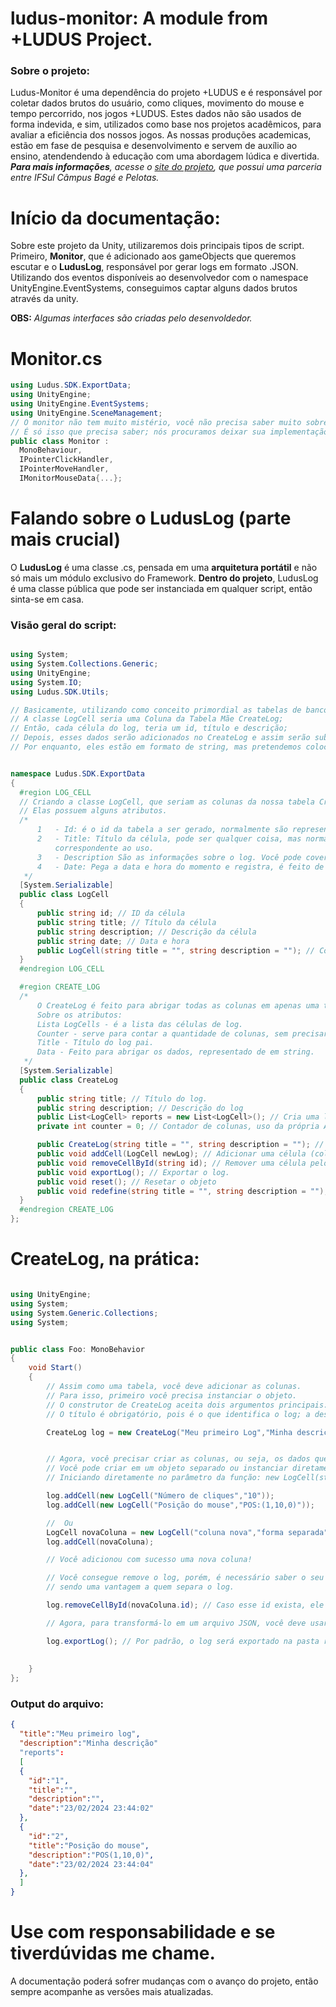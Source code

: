 # ludus-monitor: A module from +LUDUS Project.
<h3>Sobre o projeto:</h3>
<p>
  Ludus-Monitor é uma dependência do projeto +LUDUS e é responsável por coletar dados brutos do usuário, como cliques, movimento do mouse e
  tempo percorrido, nos jogos +LUDUS. Estes dados não são usados de forma indevida, e sim, utilizados como base nos projetos acadêmicos, para avaliar a eficiência dos nossos jogos.
  As nossas produções academicas, estão em fase de pesquisa e desenvolvimento e servem de auxílio ao ensino, atendendendo à educação com uma abordagem lúdica e divertida.
  <br>
  <i>
    <strong>Para mais informações</strong>, acesse o <a href = "https://sites.google.com/view/maisludus">site do projeto</a>, que possui uma parceria entre IFSul Câmpus Bagé e Pelotas.
  </i>
</p>

<h1>Início da documentação:</h1>
<p>Sobre este projeto da Unity, utilizaremos dois principais tipos de script. Primeiro, <strong>Monitor</strong>, que é adicionado aos gameObjects que queremos escutar 
  e o <strong>LudusLog</strong>, responsável por gerar logs em formato .JSON.
  Utilizando dos eventos disponíveis ao desenvolvedor com o namespace UnityEngine.EventSystems, conseguimos captar alguns dados brutos através da unity.
  <br>
  
  <strong>OBS:</strong> <i>Algumas interfaces são criadas pelo desenvoldedor.</i>
  <br>

  <h1>Monitor.cs</h1>
  
  ```csharp
using Ludus.SDK.ExportData;
using UnityEngine;
using UnityEngine.EventSystems;
using UnityEngine.SceneManagement;
// O monitor não tem muito mistério, você não precisa saber muito sobre a sua implementação, mas o mais importante é anexá-lo a um gameobject.
// É só isso que precisa saber; nós procuramos deixar sua implementação tratar o maior número de erros possível, para não estourar um Debug.LogError automático do sistema.
public class Monitor :
    MonoBehaviour,
    IPointerClickHandler,
    IPointerMoveHandler,
    IMonitorMouseData{...};
  ```

</p>

<h1>Falando sobre o LudusLog (parte mais crucial)</h1>
<p>O <strong>LudusLog</strong> é uma classe .cs, pensada em uma <strong>arquitetura portátil</strong> e não só mais um módulo exclusivo do Framework.
  <strong>Dentro do projeto</strong>, LudusLog é uma classe pública que pode ser instanciada em qualquer script, então sinta-se em casa.
</p>

<h3>Visão geral do script:</h3>
<p>

  ```csharp

using System;
using System.Collections.Generic;
using UnityEngine;
using System.IO;
using Ludus.SDK.Utils;

// Basicamente, utilizando como conceito primordial as tabelas de banco de dados, o nosso LOG Geral será um grande tabela, com vários logs;
// A classe LogCell seria uma Coluna da Tabela Mãe CreateLog;
// Então, cada célula do log, teria um id, título e descrição;
// Depois, esses dados serão adicionados no CreateLog e assim serão submetidos com o método de exportar.
// Por enquanto, eles estão em formato de string, mas pretendemos colocá-los em JSON, e assim exportar para um banco de dados.


namespace Ludus.SDK.ExportData
{
    #region LOG_CELL 
    // Criando a classe LogCell, que seriam as colunas da nossa tabela CreateLog.
    // Elas possuem alguns atributos.
    /*
        1   - Id: é o id da tabela a ser gerado, normalmente são representados por um número inteiro em formato de string.
        2   - Title: Título da célula, pode ser qualquer coisa, mas normalmente para um boa prática, recomendamos colocar um título que seja 
            correspondente ao uso.
        3   - Description São as informações sobre o log. Você pode covertê-los a um JSON string, e colocar ali; ou usar como uma string mesmo, como você preferir.
        4   - Date: Pega a data e hora do momento e registra, é feito de foram automática, você nem precisa se preocupar com isso.
     */
    [System.Serializable]
    public class LogCell
    {
        public string id; // ID da célula
        public string title; // Título da célula
        public string description; // Descrição da célula
        public string date; // Data e hora
        public LogCell(string title = "", string description = ""); // Construtor.
    }
    #endregion LOG_CELL

    #region CREATE_LOG
    /*
        O CreateLog é feito para abrigar todas as colunas em apenas uma tabela; abrigar todos os objetos em um objeto-pai, para termos os dados de forma centralizada.
        Sobre os atributos:
        Lista LogCells - é a lista das células de log.
        Counter - serve para contar a quantidade de colunas, sem precisar usar reports.Count toda hora.
        Title - Título do log pai.
        Data - Feito para abrigar os dados, representado de em string.
     */
    [System.Serializable]
    public class CreateLog
    {
        public string title; // Título do log.
        public string description; // Descrição do log
        public List<LogCell> reports = new List<LogCell>(); // Cria uma lista de colunas;
        private int counter = 0; // Contador de colunas, uso da própria API.

        public CreateLog(string title = "", string description = ""); // Construtor
        public void addCell(LogCell newLog); // Adicionar uma célula (coluna)
        public void removeCellById(string id); // Remover uma célula pelo seu id
        public void exportLog(); // Exportar o log.
        public void reset(); // Resetar o objeto
        public void redefine(string title = "", string description = ""); // Redefinir configurações, sem apagar o conteúdo antigo, como os contadores.
    }
    #endregion CREATE_LOG
};
  ```
</p>

<h1>CreateLog, na prática:</h1>
<p>
  
  ```csharp
  
  using UnityEngine;
  using System;
  using System.Generic.Collections;
  using System;


  public class Foo: MonoBehavior
  {
      void Start()
      {
          // Assim como uma tabela, você deve adicionar as colunas.
          // Para isso, primeiro você precisa instanciar o objeto.
          // O construtor de CreateLog aceita dois argumentos principais: new CreateLog(string title, string description);
          // O título é obrigatório, pois é o que identifica o log; a descrição não é necessária, mas recomendamos pois deixa o uso mais organizado.

          CreateLog log = new CreateLog("Meu primeiro Log","Minha descrição");


          // Agora, você precisar criar as colunas, ou seja, os dados que serão colocados nesta tabela, então para isso, você vai usar o método CreateLog.addCell();
          // Você pode criar em um objeto separado ou instanciar diretamente no parâmetro da função.
          // Iniciando diretamente no parâmetro da função: new LogCell(string title,string description);

          log.addCell(new LogCell("Número de cliques","10"));
          log.addCell(new LogCell("Posição do mouse","POS:(1,10,0)"));

          //  Ou
          LogCell novaColuna = new LogCell("coluna nova","forma separada");
          log.addCell(novaColuna);

          // Você adicionou com sucesso uma nova coluna!

          // Você consegue remove o log, porém, é necessário saber o seu id. Você consegue saber o id se fez de forma separada,
          // sendo uma vantagem a quem separa o log.

          log.removeCellById(novaColuna.id); // Caso esse id exista, ele será removido, caso contrário, ocorrerá uma mensagem de erro.

          // Agora, para transformá-lo em um arquivo JSON, você deve usar CreateLog.exportLog();

          log.exportLog(); // Por padrão, o log será exportado na pasta raiz do projeto/Resources.
          
    
      }
  };

  ```
<h3>Output do arquivo:</h3>

  ```json
  {
    "title":"Meu primeiro log",
    "description":"Minha descrição"
    "reports":
    [
    {
      "id":"1",
      "title":"",
      "description":"",
      "date":"23/02/2024 23:44:02"
    },
    {  
      "id":"2",
      "title":"Posição do mouse",
      "description":"POS(1,10,0)",
      "date":"23/02/2024 23:44:04"
    },
    ]
  }

  ```  

</p>

<h1>Use com responsabilidade e se tiverdúvidas me chame.</h1>
<p>A documentação poderá sofrer mudanças com o avanço do projeto, então sempre acompanhe as versões mais atualizadas.</p>

